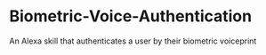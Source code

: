 # Biometric-Voice-Authentication
An Alexa skill that authenticates a user by their biometric voiceprint
